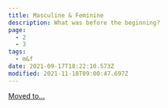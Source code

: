 ```yaml
---
title: Masculine & Feminine
description: What was before the beginning?
page:
  - 2
  - 3
tags:
  - m&f
date: 2021-09-17T18:22:10.573Z
modified: 2021-11-18T09:00:47.697Z
---
```


[Moved to...](/qkab/masc_fem.md)
